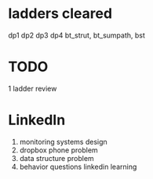 # ladders cleared
dp1 dp2 dp3 dp4
bt_strut, bt_sumpath, bst


# TODO
1 ladder review

# LinkedIn 
1. monitoring systems design
4. dropbox phone problem
2. data structure problem
3. behavior questions linkedin learning
